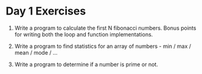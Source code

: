 # Day 1 Exercises

1. Write a program to calculate the first N fibonacci numbers. Bonus points for
   writing both the loop and function implementations.

2. Write a program to find statistics for an array of numbers - min / max / mean /
   mode / ...

3. Write a program to determine if a number is prime or not.
